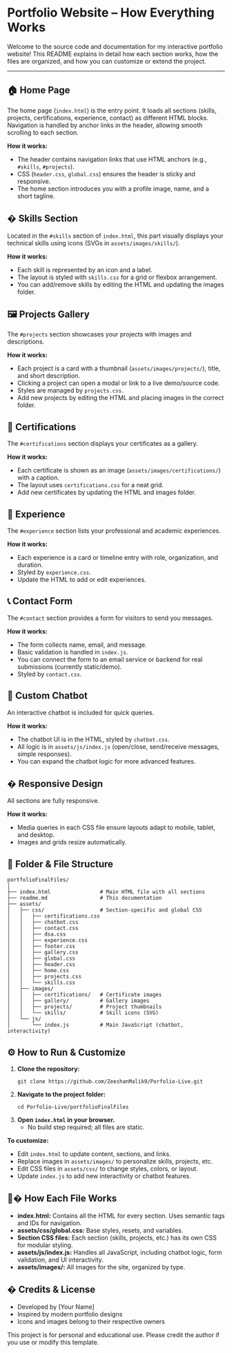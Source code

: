 
# Portfolio Website – How Everything Works

Welcome to the source code and documentation for my interactive portfolio website! This README explains in detail how each section works, how the files are organized, and how you can customize or extend the project.

---

## 🏠 Home Page
The home page (`index.html`) is the entry point. It loads all sections (skills, projects, certifications, experience, contact) as different HTML blocks. Navigation is handled by anchor links in the header, allowing smooth scrolling to each section.

**How it works:**
- The header contains navigation links that use HTML anchors (e.g., `#skills`, `#projects`).
- CSS (`header.css`, `global.css`) ensures the header is sticky and responsive.
- The home section introduces you with a profile image, name, and a short tagline.

## � Skills Section
Located in the `#skills` section of `index.html`, this part visually displays your technical skills using icons (SVGs in `assets/images/skills/`).

**How it works:**
- Each skill is represented by an icon and a label.
- The layout is styled with `skills.css` for a grid or flexbox arrangement.
- You can add/remove skills by editing the HTML and updating the images folder.

## 🖼 Projects Gallery
The `#projects` section showcases your projects with images and descriptions.

**How it works:**
- Each project is a card with a thumbnail (`assets/images/projects/`), title, and short description.
- Clicking a project can open a modal or link to a live demo/source code.
- Styles are managed by `projects.css`.
- Add new projects by editing the HTML and placing images in the correct folder.

## 📜 Certifications
The `#certifications` section displays your certificates as a gallery.

**How it works:**
- Each certificate is shown as an image (`assets/images/certifications/`) with a caption.
- The layout uses `certifications.css` for a neat grid.
- Add new certificates by updating the HTML and images folder.

## 💼 Experience
The `#experience` section lists your professional and academic experiences.

**How it works:**
- Each experience is a card or timeline entry with role, organization, and duration.
- Styled by `experience.css`.
- Update the HTML to add or edit experiences.

## 📞 Contact Form
The `#contact` section provides a form for visitors to send you messages.

**How it works:**
- The form collects name, email, and message.
- Basic validation is handled in `index.js`.
- You can connect the form to an email service or backend for real submissions (currently static/demo).
- Styled by `contact.css`.

## 🤖 Custom Chatbot
An interactive chatbot is included for quick queries.

**How it works:**
- The chatbot UI is in the HTML, styled by `chatbot.css`.
- All logic is in `assets/js/index.js` (open/close, send/receive messages, simple responses).
- You can expand the chatbot logic for more advanced features.

## � Responsive Design
All sections are fully responsive.

**How it works:**
- Media queries in each CSS file ensure layouts adapt to mobile, tablet, and desktop.
- Images and grids resize automatically.

## 📂 Folder & File Structure

```
portfolioFinalFiles/
│
├── index.html                # Main HTML file with all sections
├── readme.md                 # This documentation
├── assets/
│   ├── css/                  # Section-specific and global CSS
│   │   ├── certifications.css
│   │   ├── chatbot.css
│   │   ├── contact.css
│   │   ├── dsa.css
│   │   ├── experience.css
│   │   ├── footer.css
│   │   ├── gallery.css
│   │   ├── global.css
│   │   ├── header.css
│   │   ├── home.css
│   │   ├── projects.css
│   │   └── skills.css
│   ├── images/
│   │   ├── certifications/   # Certificate images
│   │   ├── gallery/          # Gallery images
│   │   ├── projects/         # Project thumbnails
│   │   └── skills/           # Skill icons (SVG)
│   └── js/
│       └── index.js          # Main JavaScript (chatbot, interactivity)
```

## ⚙️ How to Run & Customize

1. **Clone the repository:**
   ```
   git clone https://github.com/ZeeshanMalik9/Porfolio-Live.git
   ```
2. **Navigate to the project folder:**
   ```
   cd Porfolio-Live/portfolioFinalFiles
   ```
3. **Open `index.html` in your browser.**
   - No build step required; all files are static.

**To customize:**
- Edit `index.html` to update content, sections, and links.
- Replace images in `assets/images/` to personalize skills, projects, etc.
- Edit CSS files in `assets/css/` to change styles, colors, or layout.
- Update `index.js` to add new interactivity or chatbot features.

## 🧑‍� How Each File Works

- **index.html:** Contains all the HTML for every section. Uses semantic tags and IDs for navigation.
- **assets/css/global.css:** Base styles, resets, and variables.
- **Section CSS files:** Each section (skills, projects, etc.) has its own CSS for modular styling.
- **assets/js/index.js:** Handles all JavaScript, including chatbot logic, form validation, and UI interactivity.
- **assets/images/:** All images for the site, organized by type.

## � Credits & License

- Developed by [Your Name]
- Inspired by modern portfolio designs
- Icons and images belong to their respective owners

This project is for personal and educational use. Please credit the author if you use or modify this template.
